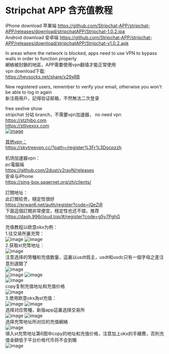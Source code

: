 # Stripchat APP 含充值教程
iPhone download  苹果端
https://github.com/Stripchat-APP/stripchat-APP/releases/download/stripchatAPP/Stripchat-1.0.2.ipa  
Android download  安卓端
https://github.com/Stripchat-APP/stripchat-APP/releases/download/stripchatAPP/Stripchat-v1.0.2.apk  


In areas where the network is blocked, apps need to use VPN to bypass walls in order to function properly  
網絡被封鎖的地區，APP需要使用vpn翻墙才能正常使用  
vpn download下载:  
https://heysocks.net/share/x29xRB  
  
  
New registered users, remember to verify your email, otherwise you won't be able to log in again  
新注冊用戶，記得验证邮箱，不然無法二次登录  
  
  
free sexlive show  
stripchat 分站 branch，不需要vpn加速器， no need vpn  
https://stzhibo.com  
https://stlivexxx.com  
<a href="https://stlivexxx.com"><img src="https://github.com/stripchat-kiki-2025/stlivexxx/blob/main/image/938d22c6.png" alt="image" style="max-width: 100%;">  


其他vpn：  
https://skytreevpn.cc/?path=/register%3Fr%3Docpzzh    

机场加速器vpn：  
  pc電腦端  
    https://github.com/2dust/v2rayN/releases   
  安卓与iPhone    
    https://sing-box.sagernet.org/zh/clients/    

訂閲地址：   
  此訂閲较贵，穩定性很好   
    https://erwan6.net/auth/register?code=jQeZiR   
  下面這個訂閲非常便宜，穩定性也还不错，推荐   
    https://dash.996cloud.top/#/register?code=g5y7PghG    

 
充值教程以欧意okx为例：  
1.往交易所裏充幣：  
<img src="https://github.com/Stripchat-APP/stlivexxx/blob/main/image/okc1.jpg" alt="image" style="max-width: 100%;"> <img src="https://github.com/Stripchat-APP/stlivexxx/blob/main/image/okc2.jpg" alt="image" style="max-width: 100%;">     
2.获取st充幣地址：    
<img src="https://github.com/Stripchat-APP/stlivexxx/blob/main/image/st1.jpg" alt="image" style="max-width: 100%;">    
注意选择的幣種和充值数量，這裏以usdt爲主，usdt和usdc只有一個字母之差注意別選錯了   
<img src="https://github.com/Stripchat-APP/stlivexxx/blob/main/image/st2.jpg" alt="image" style="max-width: 100%;">    
<img src="https://github.com/Stripchat-APP/stlivexxx/blob/main/image/st3.jpg" alt="image" style="max-width: 100%;"> <img src="https://github.com/Stripchat-APP/stlivexxx/blob/main/image/st4.jpg" alt="image" style="max-width: 100%;">   
<img src="https://github.com/Stripchat-APP/stlivexxx/blob/main/image/st5.jpg" alt="image" style="max-width: 100%;">   
copy复制充值地址和充值价格    
<img src="https://github.com/Stripchat-APP/stlivexxx/blob/main/image/st6.jpg" alt="image" style="max-width: 100%;">   
3.使用欧意okx為st充值：  
<img src="https://github.com/Stripchat-APP/stlivexxx/blob/main/image/okst1.jpg" alt="image" style="max-width: 100%;"> <img src="https://github.com/Stripchat-APP/stlivexxx/blob/main/image/okst2.jpg" alt="image" style="max-width: 100%;">   
选择对应幣種，新版app這裏选择交易所    
<img src="https://github.com/Stripchat-APP/stlivexxx/blob/main/image/okst3.jpg" alt="image" style="max-width: 100%;"> <img src="https://github.com/Stripchat-APP/stlivexxx/blob/main/image/okst4.jpg" alt="image" style="max-width: 100%;">     
选择充幣地址所对应的充值網絡   
<img src="https://github.com/Stripchat-APP/stlivexxx/blob/main/image/okst5.jpg" alt="image" style="max-width: 100%;">   
填入st充幣地址第6图中copy的地址和充值价格，注意加上okx的手續費，否則充值金額低于平台价格代币将不会到賬   
<img src="https://github.com/Stripchat-APP/stlivexxx/blob/main/image/okst6.jpg" alt="image" style="max-width: 100%;">   




